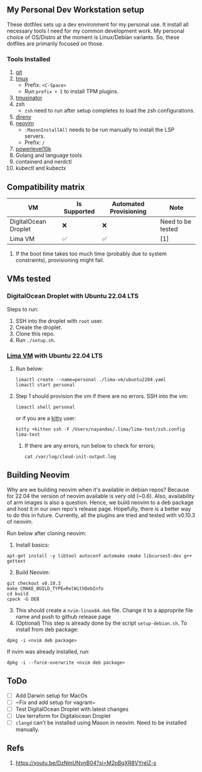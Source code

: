 ## My Personal Dev Workstation setup

These dotfiles sets up a dev environment for my personal use. It install all necessary tools I need for my common development work. My personal choice of OS/Distro at the moment is Linux/Debian variants. 
So, these dotfiles are primarily focused on those.

### Tools Installed

1. [git](https://git-scm.com/)
2. [tmux](https://github.com/tmux/tmux/wiki)
    - Prefix: `<C-Space>`
    - Run `prefix + I` to install TPM plugins.
4. [tmuxinator](https://github.com/tmuxinator/tmuxinator)
5. zsh
    - `zsh` need to run after setup completes to load the zsh configurations.
6. [direnv](https://direnv.net/)
7. [neovim](https://github.com/neovim/neovim)
   - `:MasonInstallAll` needs to be run manually to install the LSP servers.
   - Prefix: `/`
9. [powerlevel10k](https://github.com/romkatv/powerlevel10k)
10. Golang and language tools
11. containerd and nerdctl
12. kubectl and kubectx

## Compatibility matrix

| VM | Is Supported | Automated Provisioning | Note |
| -------- | -------- | -------- | --------- |
| DigitalOcean Droplet   |  ❌  | ❌  | Need to be tested |
| Lima VM   |  ✅   | ✅  | [1] |

1. If the boot time takes too much time (probably due to system constraints),
provisioning might fail.
 
## VMs tested

### DigitalOcean Droplet with Ubuntu 22.04 LTS

Steps to run:

1. SSH into the droplet with `root` user. 
2. Create the droplet.
3. Clone this repo.
4. Run `./setup.sh`.

### [Lima VM](https://lima-vm.io/) with Ubuntu 22.04 LTS

1. Run below:
   ```shell
   limactl create --name=personal ./lima-vm/ubuntu2204.yaml
   limactl start personal
   ```
2. Step 1 should provision the vm if there are no errors. SSH into the vm:
   ```shell
   limactl shell personal
   ```

   or if you are a [kitty](https://sw.kovidgoyal.net/kitty/) user:

   ```shell
   kitty +kitten ssh -F /Users/nayandas/.lima/lima-test/ssh.config lima-test
   ```
    1. If there are any errors, run below to check for errors;
       ```shell
       cat /var/log/cloud-init-output.log
       ```
       
## Building Neovim

Why are we building neovim when it's available in debian repos? Because for 22.04 the version of neovim available
is very old (~0.6). Also, availability of arm images is also a question. Hence, we build neovim to a deb package and 
host it in our own repo's release page. Hopefully, there is a better way to do this in future. Currently, all the plugins
are tried and tested with v0.10.3 of neovim.

Run below after cloning neovim:

1. Install basics:
```shell
apt-get install -y libtool autoconf automake cmake libcurses5-dev g++ gettext
```
2. Build Neovim:
```shell
git checkout v0.10.3
make CMAKE_BUILD_TYPE=RelWithDebInfo
cd build
cpack -G DEB
```
3. This should create a `nvim-linux64.deb` file. Change it to a approprite file name and push to github release page
4. (Optional) This step is already done by the script `setup-debian.sh`. To install from deb package:
```shell
dpkg -i <nvim deb package>
```

If nvim was already installed, run:
```shell
dpkg -i --force-overwrite <nvim deb package>
```

## ToDo

- [ ] Add Darwin setup for MacOs
- [ ] ~Fix and add setup for vagrant~
- [ ] Test DigitalOcean Droplet with latest changes
- [ ] Use terraform for Digitalocean Droplet
- [ ] `clangd` can't be installed using Mason in neovim. Need to be installed manually. 

## Refs

1. https://youtu.be/DzNmUNvnB04?si=M2pBqXR8VYreIZ-s

